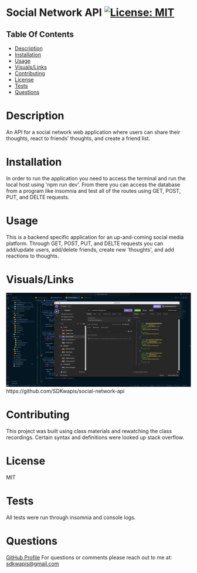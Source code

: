 

# Social Network API 	 [![License: MIT](https://img.shields.io/badge/License-MIT-yellow.svg)](https://opensource.org/licenses/MIT) 

## Table Of Contents
- [Description](#description)
- [Installation](#installation)
- [Usage](#usage)
- [Visuals/Links](#visuals/links)
- [Contributing](#contributing)
- [License](#license)
- [Tests](#tests)
- [Questions](#questions)



# Description
An API for a social network web application where users can share their thoughts, react to friends’ thoughts, and create a friend list.

# Installation
In order to run the application you need to access the terminal  and run the local host using 'npm run dev'. From there you can access the database from a program like insomnia and test all of the routes using GET, POST, PUT, and DELTE requests.

# Usage
This is a backend specific application for an up-and-coming social media platform. Through GET, POST, PUT, and DELTE requests you can add/update users, add/delete friends, create new 'thoughts', and add reactions to thoughts.

# Visuals/Links
<img src="./images/api.png">
https://github.com/SDKwapis/social-network-api

# Contributing
This project was built using class materials and rewatching the class recordings. Certain syntax and definitions were looked up stack overflow.

# License
MIT

# Tests
All tests were run through insomnia and console logs.

# Questions
[GitHub Profile](https://github.com/SDKwapis)
For questions or comments please reach out to me at: sdkwapis@gmail.com